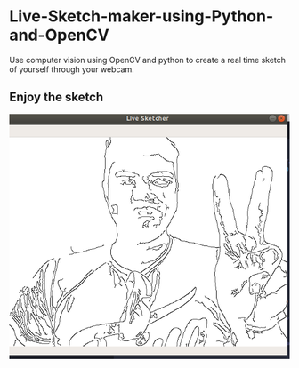 # Live-Sketch-maker-using-Python-and-OpenCV
Use computer vision using OpenCV and python to create a real time sketch of yourself through your webcam.

## Enjoy the sketch

![The sketch](Screenshot%20from%202019-09-15%2010-55-17.png)
